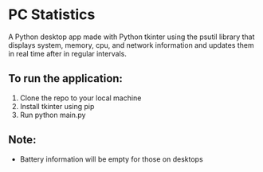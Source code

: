 # PC Statistics

 A Python desktop app made with Python tkinter using the psutil library that displays system, memory, cpu, 
 and network information and updates them in real time after in regular intervals.

## To run the application:
1. Clone the repo to your local machine
2. Install tkinter using pip
3. Run python main.py

## Note:
- Battery information will be empty for those on desktops

